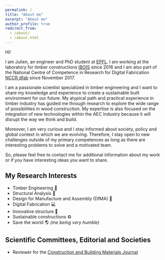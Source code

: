 ```yaml
---
permalink: /
title: "About me"
excerpt: "About me"
author_profile: true
redirect_from:
  - /about/
  - /about.html
---
```


Hi!

I am Julien, an engineer and PhD student at [EPFL](https://www.epfl.ch/index.en.html). I am working at the laboratory for timber constructions [IBOIS](https://ibois.epfl.ch) since 2016 and I am also part of the National Centre of Competence in Research for Digital Fabrication [NCCR dfab](http://www.dfab.ch) since November 2017.

I am a passionate scientist specialized in timber engineering and I want to share my knowledge and experience to create a sustainable built environment for our future. My atypical path and practical experience in timber industry has guided me through research to explore the wide range of possibilities in wood construction. My expertise is also focused on the integration of new technologies within the AEC Industry because it will disrupt the way we think and build.

Moreover, I am very curious and I stay informed about society, policy and global context in which we are evolving. Therefore, I stay open to new challenges outside of my primary competences as long as there are interesting problems to solve and a motivated team.

So, please feel free to contact me for additional information about my work or if you have interesting ideas you want to share.


My Research Interests
------
* Timber Engineering 🌲
* Structural Analysis 🔬
* Design for Manufacture and Assembly (DfMA) 🔨
* Digital Fabrication 💻
* Innovative structure 🗼
* Sustainable constructions ♻
* Save the world 🌎 *(me being very humble)*

Scientific Committees, Editorial and Societies
------
* Reviewer for the [Construction and Building Materials Journal](https://www.journals.elsevier.com/construction-and-building-materials)

